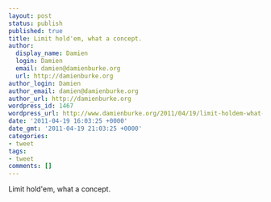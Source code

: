 ```yaml
---
layout: post
status: publish
published: true
title: Limit hold'em, what a concept.
author:
  display_name: Damien
  login: Damien
  email: damien@damienburke.org
  url: http://damienburke.org
author_login: Damien
author_email: damien@damienburke.org
author_url: http://damienburke.org
wordpress_id: 1467
wordpress_url: http://www.damienburke.org/2011/04/19/limit-holdem-what-a-concept/
date: '2011-04-19 16:03:25 +0000'
date_gmt: '2011-04-19 21:03:25 +0000'
categories:
- tweet
tags:
- tweet
comments: []
---
```

<p>Limit hold'em, what a concept.</p>
